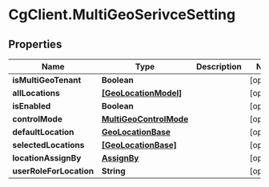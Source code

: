 # CgClient.MultiGeoSerivceSetting

## Properties

Name | Type | Description | Notes
------------ | ------------- | ------------- | -------------
**isMultiGeoTenant** | **Boolean** |  | [optional] 
**allLocations** | [**[GeoLocationModel]**](GeoLocationModel.md) |  | [optional] 
**isEnabled** | **Boolean** |  | [optional] 
**controlMode** | [**MultiGeoControlMode**](MultiGeoControlMode.md) |  | [optional] 
**defaultLocation** | [**GeoLocationBase**](GeoLocationBase.md) |  | [optional] 
**selectedLocations** | [**[GeoLocationBase]**](GeoLocationBase.md) |  | [optional] 
**locationAssignBy** | [**AssignBy**](AssignBy.md) |  | [optional] 
**userRoleForLocation** | **String** |  | [optional] 



